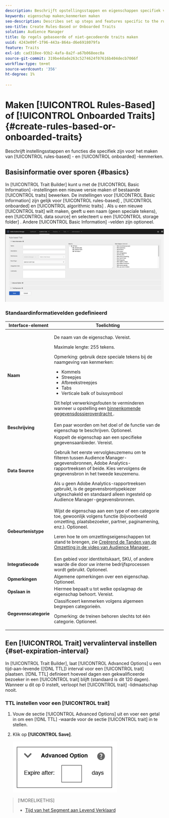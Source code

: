 ```yaml
---
description: Beschrijft opstellingsstappen en eigenschappen specifiek voor het op regel-gebaseerde en ongebogen proces van de de eigenaarverwezenlijking.
keywords: eigenschap maken;kenmerken maken
seo-description: Describes set up steps and features specific to the rules-based and onboarded trait creation process.
seo-title: Create Rules-Based or Onboarded Traits
solution: Audience Manager
title: Op regels gebaseerde of niet-gecodeerde traits maken
uuid: 4243e09f-1f96-443a-864a-d6e6918079fa
feature: Traits
exl-id: cad318ee-93b2-4afa-8a2f-a67b068eec0a
source-git-commit: 319be4dade263c5274624f07616b404decb7066f
workflow-type: tm+mt
source-wordcount: '356'
ht-degree: 1%

---
```


# Maken [!UICONTROL Rules-Based] of [!UICONTROL Onboarded Traits] {#create-rules-based-or-onboarded-traits}

Beschrijft instellingsstappen en functies die specifiek zijn voor het maken van [!UICONTROL rules-based] - en [!UICONTROL onboarded] -kenmerken.

<!-- c_tb_rules_traits.xml -->

## Basisinformatie over sporen {#basics}

In [!UICONTROL Trait Builder] kunt u met de [!UICONTROL Basic Information] -instellingen een nieuwe versie maken of bestaande [!UICONTROL traits] bewerken. De instellingen voor [!UICONTROL Basic Information] zijn gelijk voor [!UICONTROL rules-based] , [!UICONTROL onboarded] en [!UICONTROL algorithmic traits] . Als u een nieuwe [!UICONTROL trait] wilt maken, geeft u een naam (geen speciale tekens), een [!UICONTROL data source] en selecteert u een [!UICONTROL storage folder] . Andere [!UICONTROL Basic Information] -velden zijn optioneel.

<!-- c_tb_basics.xml -->

![ creeer-spoor ](assets/create-trait.png)

### Standaardinformatievelden gedefinieerd

<table id="table_42AEC7A5B22346C5BB996D2D36C56229"> 
 <thead> 
  <tr> 
   <th colname="col1" class="entry"> Interface-element </th> 
   <th colname="col2" class="entry"> Toelichting </th> 
  </tr> 
 </thead>
 <tbody> 
  <tr> 
   <td colname="col1"> <b><span class="uicontrol"> Naam </span></b> </td> 
   <td colname="col2"> <p>De naam van de eigenschap. Vereist. </p> <p>Maximale lengte: 255 tekens. </p> <p> <p>Opmerking: gebruik deze speciale tekens bij de naamgeving van kenmerken: 
      <ul id="ul_AB38A333F21A4AA9B5656CBA69BA65E3"> 
       <li id="li_0E5033B540BC41E799075845388E85A7">Kommels </li> 
       <li id="li_B1A6C3E3FB98473A91E4675EE09460F0">Streepjes </li> 
       <li id="li_579302FE34B64FE0AE3C751012839229">Afbreekstreepjes </li> 
       <li id="li_44890F738CC64E449CC2545D701ECBC7">Tabs </li> 
       <li id="li_C203837501A94342923C99A7DAD1ED61">Verticale balk of buissymbool </li> 
      </ul> </p> </p> <p>Dit helpt verwerkingsfouten te verminderen wanneer u opstelling een <a href="../../integration/sending-audience-data/batch-data-transfer-explained/inbound-file-contents.md"> binnenkomende gegevensdossieroverdracht </a>. </p> </td> 
  </tr> 
  <tr> 
   <td colname="col1"> <b><span class="uicontrol"> Beschrijving </span></b> </td> 
   <td colname="col2"> Een paar woorden om het doel of de functie van de eigenschap te beschrijven. Optioneel. </td> 
  </tr> 
  <tr> 
   <td colname="col1"> <b><span class="uicontrol"> Data Source </span></b> </td> 
   <td colname="col2"> Koppelt de eigenschap aan een specifieke gegevensaanbieder. Vereist. <p>Gebruik het eerste vervolgkeuzemenu om te filteren tussen Audience Manager-gegevensbronnen, Adobe Analytics-rapportreeksen of beide. Kies vervolgens de gegevensbron in het tweede keuzemenu.</p><p> Als u geen Adobe Analytics-rapportreeksen gebruikt, is de gegevensbrontypekiezer uitgeschakeld en standaard alleen ingesteld op Audience Manager-gegevensbronnen.</p>  </td> 
  </tr>
   <tr> 
   <td colname="col1"> <b><span class="uicontrol"> Gebeurtenistype </span></b> </td> 
   <td colname="col2"> Wijst de eigenschap aan een type of een categorie toe, gewoonlijk volgens functie (bijvoorbeeld omzetting, plaatsbezoeker, partner, paginamening, enz.). Optioneel. <p> Leren hoe te om omzettingseigenschappen tot stand te brengen, zie <a href="https://experienceleague.adobe.com/docs/audience-manager-learn/tutorials/build-and-manage-audiences/traits-and-segments/creating-conversion-traits.html?lang=nl-NL"> Creërend de Tanden van de Omzetting in de video van Audience Manager </a>. </p></td> 
  </tr> 
  <tr> 
   <td colname="col1"> <b><span class="uicontrol"> Integratiecode </span></b> </td> 
   <td colname="col2"> Een gebied voor identiteitskaart, SKU, of andere waarde die door uw interne bedrijfsprocessen wordt gebruikt. Optioneel. </td> 
  </tr> 
  <tr> 
   <td colname="col1"> <b><span class="uicontrol"> Opmerkingen </span></b> </td> 
   <td colname="col2"> Algemene opmerkingen over een eigenschap. Optioneel. </td> 
  </tr> 
  <tr> 
   <td colname="col1"> <b><span class="uicontrol"> Opslaan in </span></b> </td> 
   <td colname="col2"> Hiermee bepaalt u tot welke opslagmap de eigenschap behoort. Vereist. </td> 
  </tr> 
  <tr> 
   <td colname="col1"> <b><span class="uicontrol"> Gegevenscategorie </span></b> </td> 
   <td colname="col2"> Classificeert kenmerken volgens algemeen begrepen categorieën. <p>Opmerking: de treinen behoren slechts tot één categorie. Optioneel. </p> </td> 
  </tr> 
 </tbody> 
</table>

## Een [!UICONTROL Trait] vervalinterval instellen {#set-expiration-interval}

In [!UICONTROL Trait Builder], laat [!UICONTROL Advanced Options] u een tijd-aan-levende ([!DNL TTL]) interval voor een [!UICONTROL trait] plaatsen. [!DNL TTL] definieert hoeveel dagen een gekwalificeerde bezoeker in een [!UICONTROL trait] blijft (standaard is dit 120 dagen). Wanneer u dit op 0 instelt, verloopt het [!UICONTROL trait] -lidmaatschap nooit.

<!-- t_tb_ttl.xml -->

### TTL instellen voor een [!UICONTROL trait]

1. Vouw de sectie [!UICONTROL Advanced Options] uit en voer een getal in om een [!DNL TTL] -waarde voor de sectie [!UICONTROL trait] in te stellen.
1. Klik op **[!UICONTROL Save]**.

   ![](assets/TTL.png)

>[!MORELIKETHIS]
>
>* [ Tijd van het Segment aan Levend Verklaard ](../../features/traits/segment-ttl-explained.md)
